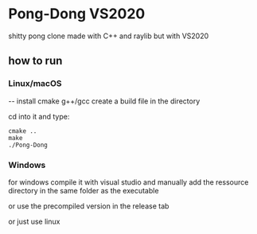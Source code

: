 # Pong-Dong VS2020

shitty pong clone made with C++ and raylib but with VS2020

## how to run
### Linux/macOS
-- install cmake g++/gcc
create a build file in the directory

cd into it and type:
```
cmake ..
make
./Pong-Dong
```

### Windows

for windows compile it with visual studio and manually add the ressource directory in the same folder as the executable

or use the precompiled version in the release tab

or just use linux
